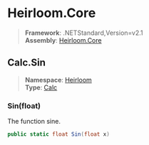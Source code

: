 # Heirloom.Core

> **Framework**: .NETStandard,Version=v2.1  
> **Assembly**: [Heirloom.Core][0]  

## Calc.Sin

> **Namespace**: [Heirloom][0]  
> **Type**: [Calc][1]  

### Sin(float)

The function sine.

```cs
public static float Sin(float x)
```

[0]: ../../../Heirloom.Core.md
[1]: ../Calc.md
